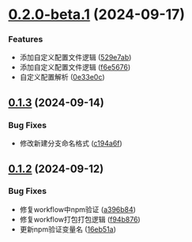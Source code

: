 # [0.2.0-beta.1](https://github.com/chenmijiang/simplify-work/compare/v0.1.3...v0.2.0-beta.1) (2024-09-17)

### Features

- 添加自定义配置文件逻辑 ([529e7ab](https://github.com/chenmijiang/simplify-work/commit/529e7abe41ba93ea075e2777c1c2153c43d76463))
- 添加自定义配置文件逻辑 ([f6e5676](https://github.com/chenmijiang/simplify-work/commit/f6e567617883a3dd332250ba8fd23fd8cf386a7b))
- 自定义配置解析 ([0e33e0c](https://github.com/chenmijiang/simplify-work/commit/0e33e0c752dbc49bbb799eadf7d3208fd9a2b439))

## [0.1.3](https://github.com/chenmijiang/simplify-work/compare/v0.1.2...v0.1.3) (2024-09-14)

### Bug Fixes

- 修改新建分支命名格式 ([c194a6f](https://github.com/chenmijiang/simplify-work/commit/c194a6ff9d076797af0ab5c8fef89f238881bb4e))

## [0.1.2](https://github.com/chenmijiang/simplify-work/compare/v0.1.1...v0.1.2) (2024-09-12)

### Bug Fixes

- 修复workflow中npm验证 ([a396b84](https://github.com/chenmijiang/simplify-work/commit/a396b84379be60b840ad1f37bbdff037565bfe02))
- 修复workflow打包打包逻辑 ([f94b876](https://github.com/chenmijiang/simplify-work/commit/f94b8768eac80a750fa96547c12e5b8293bc816b))
- 更新npm验证变量名 ([16eb51a](https://github.com/chenmijiang/simplify-work/commit/16eb51a90aa4061309df82924de329f9688485cf))
